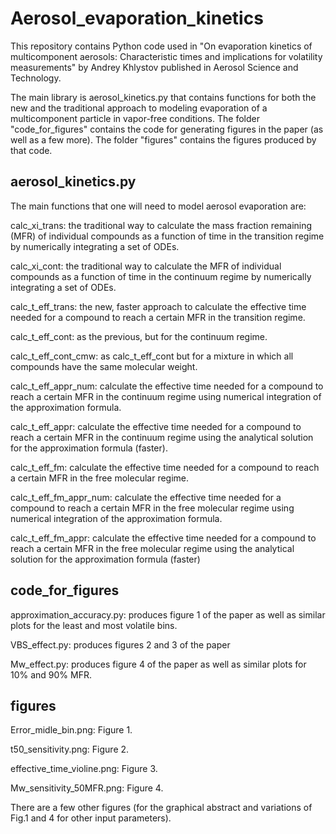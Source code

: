 [](https://doi.org/10.5281/zenodo.12786252)

# Aerosol_evaporation_kinetics
This repository contains Python code used in "On evaporation kinetics of multicomponent aerosols: Characteristic times and implications for volatility measurements" by Andrey Khlystov published in Aerosol Science and Technology.

The main library is aerosol_kinetics.py that contains functions for both the new and the traditional approach to modeling evaporation of a multicomponent particle in vapor-free conditions. The folder "code_for_figures" contains the code for generating figures in the paper (as well as a few more). The folder "figures" contains the figures produced by that code. 

## aerosol_kinetics.py

The main functions that one will need to model aerosol evaporation are:

calc_xi_trans: the traditional way to calculate the mass fraction remaining (MFR) of individual compounds as a function of time in the transition regime by numerically integrating a set of ODEs.   

calc_xi_cont: the traditional way to calculate the MFR of individual compounds as a function of time in the continuum regime by numerically integrating a set of ODEs. 

calc_t_eff_trans: the new, faster approach to calculate the effective time needed for a compound to reach a certain MFR in the transition regime.

calc_t_eff_cont: as the previous, but for the continuum regime.

calc_t_eff_cont_cmw: as calc_t_eff_cont but for a mixture in which all compounds have the same molecular weight.

calc_t_eff_appr_num: calculate the effective time needed for a compound to reach a certain MFR  in the continuum regime using numerical integration of the approximation formula.

calc_t_eff_appr: calculate the effective time needed for a compound to reach a certain MFR  in the continuum regime using the analytical solution for the approximation formula (faster).

calc_t_eff_fm: calculate the effective time needed for a compound to reach a certain MFR in the free molecular regime.

calc_t_eff_fm_appr_num: calculate the effective time needed for a compound to reach a certain MFR  in the free molecular regime using numerical integration of the approximation formula.

calc_t_eff_fm_appr: calculate the effective time needed for a compound to reach a certain MFR  in the free molecular regime using the analytical solution for the approximation formula (faster)

## code_for_figures

approximation_accuracy.py: produces figure 1 of the paper as well as similar plots for the least and most volatile bins.

VBS_effect.py: produces figures 2 and 3 of the paper

Mw_effect.py: produces figure 4 of the paper as well as similar plots for 10% and 90% MFR.

## figures

Error_midle_bin.png: Figure 1.

t50_sensitivity.png: Figure 2.

effective_time_violine.png: Figure 3.

Mw_sensitivity_50MFR.png: Figure 4.

There are a few other figures (for the graphical abstract and variations of Fig.1 and 4 for other input parameters).
